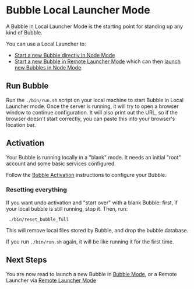 # Bubble Local Launcher Mode
A Bubble in Local Launcher Mode is the starting point for standing up any kind of Bubble.

You can use a Local Launcher to:
 * [Start a new Bubble directly in Node Mode](launch-node-from-local.md)
 * [Start a new Bubble in Remote Launcher Mode](remote-launcher.md) which can then [launch new Bubbles in Node Mode](launch-node-from-remote.md).

## Run Bubble
Run the `./bin/run.sh` script on your local machine to start Bubble in Local Launcher mode.
Once the server is running, it will try to open a browser window to continue configuration.
It will also print out the URL, so if the browser doesn't start correctly, you can paste this
into your browser's location bar.

## Activation
Your Bubble is running locally in a "blank" mode. It needs an initial "root" account and some basic services configured.

Follow the [Bubble Activation](activation.md) instructions to configure your Bubble.

### Resetting everything
If you want undo activation and "start over" with a blank Bubble: first, if your local bubble is still running, stop it.
Then, run:

     ./bin/reset_bubble_full

This will remove local files stored by Bubble, and drop the bubble database.

If you run `./bin/run.sh` again, it will be like running it for the first time.

## Next Steps
You are now read to launch a new Bubble in [Bubble Mode](launch-node.md), or
a Remote Launcher via [Remote Launcher Mode](remote-launcher.md)
